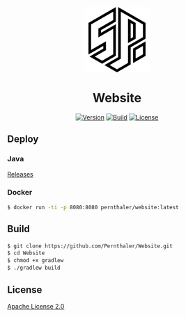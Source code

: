 <div align="center">
    <a href="https://github.com/Pernthaler/Website/blob/master/client/src/public/favicon.png"><img src="https://github.com/Pernthaler/Website/raw/master/client/src/public/favicon.png" alt="Logo" width="150" height="auto"></a>
    <h1>Website</h1>
    <a href="https://github.com/Pernthaler/Website/tags"><img alt="Version" src="https://img.shields.io/github/v/release/Pernthaler/Website?label=Version"></a>
    <a href="https://github.com/Pernthaler/Website/actions"><img alt="Build" src="https://github.com/Pernthaler/Website/actions/workflows/build.yml/badge.svg"></a>
    <a href="https://github.com/Pernthaler/Website/blob/master/LICENSE"><img alt="License" src="https://img.shields.io/github/license/Pernthaler/Website?label=License"></a>
</div>

## Deploy

### Java

[Releases](https://github.com/Pernthaler/Website/releases)

### Docker

```bash
$ docker run -ti -p 8080:8080 pernthaler/website:latest
```

## Build

```bash
$ git clone https://github.com/Pernthaler/Website.git
$ cd Website
$ chmod +x gradlew
$ ./gradlew build
```

## License

[Apache License 2.0](https://github.com/Pernthaler/Website/blob/master/LICENSE)